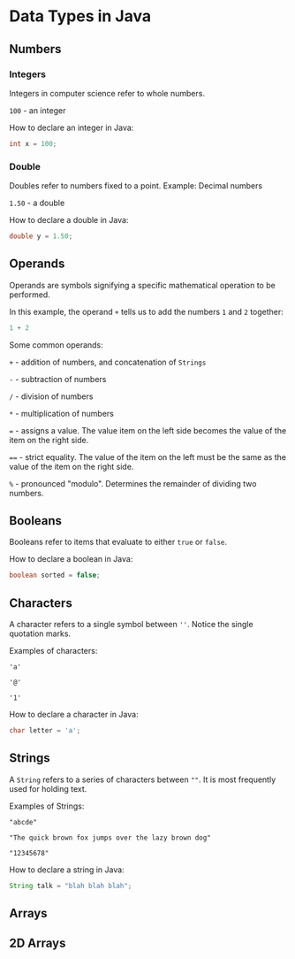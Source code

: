 # Data Types in Java

## Numbers

### Integers

Integers in computer science refer to whole numbers.

`100` - an integer

How to declare an integer in Java:
```java
int x = 100;
```

### Double

Doubles refer to numbers fixed to a point. Example: Decimal numbers

`1.50` - a double

How to declare a double in Java:

```java
double y = 1.50;
```
## Operands

Operands are symbols signifying a specific mathematical operation to be performed.

In this example, the operand `+` tells us to add the numbers `1` and `2` together:

```java
1 + 2
```

Some common operands:

`+` - addition of numbers, and concatenation of `Strings`

`-` - subtraction of numbers

`/` - division of numbers

`*` - multiplication of numbers

`=` - assigns a value. The value item on the left side becomes the value of the item on the right side.

`==` - strict equality. The value of the item on the left must be the same as the value of the item on the right side.

`%` - pronounced "modulo". Determines the remainder of dividing two numbers.

## Booleans

Booleans refer to items that evaluate to either `true` or `false`.

How to declare a boolean in Java:
```java
boolean sorted = false;
```

## Characters

A character refers to a single symbol between `''`. Notice the single quotation marks.

Examples of characters:

`'a'`

`'@'`

`'1'`

How to declare a character in Java:

```java
char letter = 'a';
```

## Strings

A `String` refers to a series of characters between `""`. It is most frequently used for holding text.

Examples of Strings:

`"abcde"`

`"The quick brown fox jumps over the lazy brown dog"`

`"12345678"`

How to declare a string in Java:

```java
String talk = "blah blah blah";
```

## Arrays

## 2D Arrays
